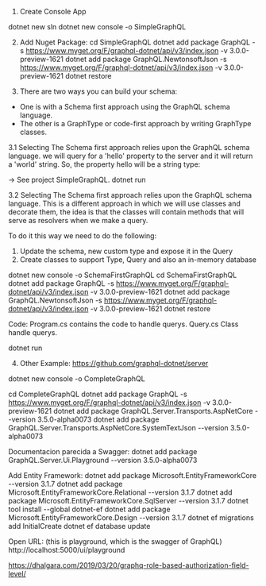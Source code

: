 1. Create Console App

dotnet new sln
dotnet new console -o SimpleGraphQL

2. Add Nuget Package:
cd SimpleGraphQL
dotnet add package GraphQL -s https://www.myget.org/F/graphql-dotnet/api/v3/index.json -v 3.0.0-preview-1621
dotnet add package GraphQL.NewtonsoftJson -s https://www.myget.org/F/graphql-dotnet/api/v3/index.json -v 3.0.0-preview-1621
dotnet restore


3. There are two ways you can build your schema:
- One is with a Schema first approach using the GraphQL schema language. 
- The other is a GraphType or code-first approach by writing GraphType classes.

3.1 Selecting The Schema first approach relies upon the GraphQL schema language.
we will query for a 'hello' property to the server and it will return a 'world' string. So, the property hello will be a string type:

-> See project SimpleGraphQL.
dotnet run

3.2 Selecting The Schema first approach relies upon the GraphQL schema language.
This is a different approach in which we will use classes and decorate them, the idea is that the classes will contain methods that will serve as resolvers when we make a query.

To do it this way we need to do the following:
1. Update the schema, new custom type and expose it in the Query
2. Create classes to support Type, Query and also an in-memory database


dotnet new console -o SchemaFirstGraphQL
cd SchemaFirstGraphQL
dotnet add package GraphQL -s https://www.myget.org/F/graphql-dotnet/api/v3/index.json -v 3.0.0-preview-1621
dotnet add package GraphQL.NewtonsoftJson -s https://www.myget.org/F/graphql-dotnet/api/v3/index.json -v 3.0.0-preview-1621
dotnet restore


Code:
Program.cs contains the code to handle querys.
Query.cs Class handle querys.

dotnet run

4.  Other Example:
https://github.com/graphql-dotnet/server

dotnet new console -o CompleteGraphQL

cd CompleteGraphQL
dotnet add package GraphQL -s https://www.myget.org/F/graphql-dotnet/api/v3/index.json -v 3.0.0-preview-1621
dotnet add package GraphQL.Server.Transports.AspNetCore --version 3.5.0-alpha0073
dotnet add package GraphQL.Server.Transports.AspNetCore.SystemTextJson --version 3.5.0-alpha0073

Documentacion parecida a Swagger:
dotnet add package GraphQL.Server.Ui.Playground --version 3.5.0-alpha0073

Add Entity Framework:
dotnet add package Microsoft.EntityFrameworkCore --version 3.1.7
dotnet add package Microsoft.EntityFrameworkCore.Relational --version 3.1.7
dotnet add package Microsoft.EntityFrameworkCore.SqlServer --version 3.1.7
dotnet tool install --global dotnet-ef
dotnet add package Microsoft.EntityFrameworkCore.Design --version 3.1.7
dotnet ef migrations add InitialCreate
dotnet ef database update

Open URL:  (this is playground, which is the swagger of GraphQL)
http://localhost:5000/ui/playground


https://dhalgara.com/2019/03/20/graphq-role-based-authorization-field-level/

